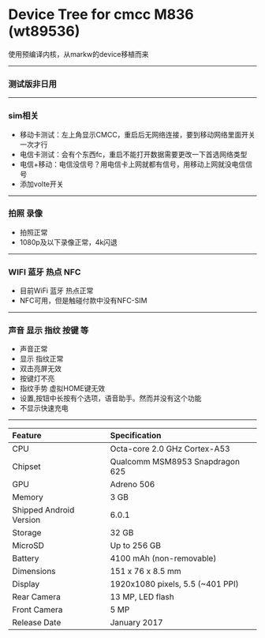 # Device Tree for cmcc M836 (wt89536)
使用预编译内核，从markw的device移植而来

***
### 测试版非日用
***
### sim相关
* 移动卡测试：左上角显示CMCC，重启后无网络连接，要到移动网络里面开关一次才行
* 电信卡测试：会有个东西fc，重启不能打开数据需要更改一下首选网络类型
* 电信+移动：电信没信号？用电信卡上网就都有信号，用移动上网就没电信信号
* 添加volte开关
***
### 拍照 录像
* 拍照正常
* 1080p及以下录像正常，4k闪退
***
### WIFI 蓝牙 热点 NFC
* 目前WiFi 蓝牙 热点正常
* NFC可用，但是触碰付款中没有NFC-SIM
***
### 声音 显示 指纹 按键 等
* 声音正常
* 显示 指纹正常
* 双击亮屏无效
* 按键灯不亮
* 指纹手势 虚拟HOME键无效
* 设置,按钮中长按有个选项，语音助手。然而并没有这个功能
* 不显示快速充电
***


| Feature                 | Specification                     |
| :---------------------- | :-------------------------------- |
| CPU                     | Octa-core 2.0 GHz Cortex-A53      |
| Chipset                 | Qualcomm MSM8953 Snapdragon 625   |
| GPU                     | Adreno 506                        |
| Memory                  | 3 GB                              |
| Shipped Android Version | 6.0.1                             |
| Storage                 | 32 GB                             |
| MicroSD                 | Up to 256 GB                      |
| Battery                 | 4100 mAh (non-removable)          |
| Dimensions              | 151 x 76 x 8.5 mm                 |
| Display                 | 1920x1080 pixels, 5.5 (~401 PPI)  |
| Rear Camera             | 13 MP, LED flash                  |
| Front Camera            | 5 MP                              |
| Release Date            | January 2017                      |


